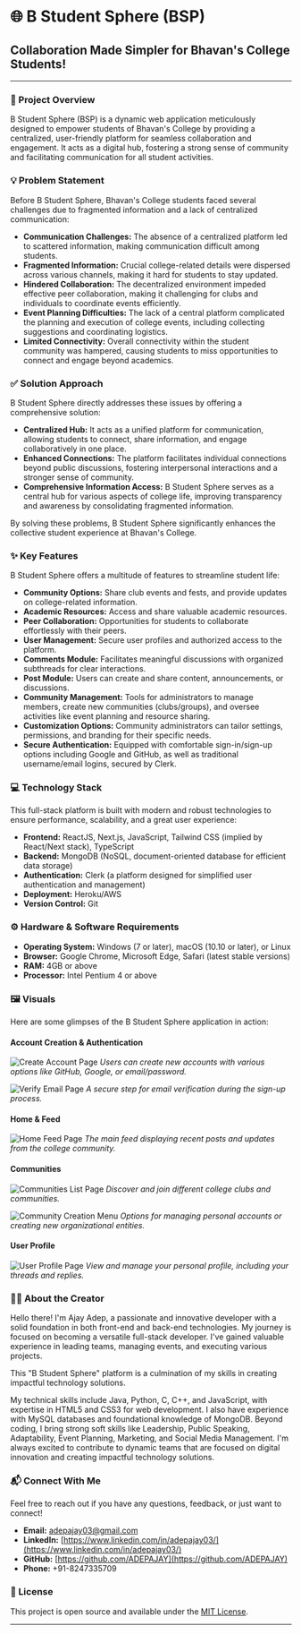 # 🌐 B Student Sphere (BSP)

## Collaboration Made Simpler for Bhavan's College Students!

---

### 🚀 Project Overview

B Student Sphere (BSP) is a dynamic web application meticulously designed to empower students of Bhavan's College by providing a centralized, user-friendly platform for seamless collaboration and engagement. It acts as a digital hub, fostering a strong sense of community and facilitating communication for all student activities.

### 💡 Problem Statement

Before B Student Sphere, Bhavan's College students faced several challenges due to fragmented information and a lack of centralized communication:

* **Communication Challenges:** The absence of a centralized platform led to scattered information, making communication difficult among students.
* **Fragmented Information:** Crucial college-related details were dispersed across various channels, making it hard for students to stay updated.
* **Hindered Collaboration:** The decentralized environment impeded effective peer collaboration, making it challenging for clubs and individuals to coordinate events efficiently.
* **Event Planning Difficulties:** The lack of a central platform complicated the planning and execution of college events, including collecting suggestions and coordinating logistics.
* **Limited Connectivity:** Overall connectivity within the student community was hampered, causing students to miss opportunities to connect and engage beyond academics.

### ✅ Solution Approach

B Student Sphere directly addresses these issues by offering a comprehensive solution:

* **Centralized Hub:** It acts as a unified platform for communication, allowing students to connect, share information, and engage collaboratively in one place.
* **Enhanced Connections:** The platform facilitates individual connections beyond public discussions, fostering interpersonal interactions and a stronger sense of community.
* **Comprehensive Information Access:** B Student Sphere serves as a central hub for various aspects of college life, improving transparency and awareness by consolidating fragmented information.

By solving these problems, B Student Sphere significantly enhances the collective student experience at Bhavan's College.

### ✨ Key Features

B Student Sphere offers a multitude of features to streamline student life:

* **Community Options:** Share club events and fests, and provide updates on college-related information.
* **Academic Resources:** Access and share valuable academic resources.
* **Peer Collaboration:** Opportunities for students to collaborate effortlessly with their peers.
* **User Management:** Secure user profiles and authorized access to the platform.
* **Comments Module:** Facilitates meaningful discussions with organized subthreads for clear interactions.
* **Post Module:** Users can create and share content, announcements, or discussions.
* **Community Management:** Tools for administrators to manage members, create new communities (clubs/groups), and oversee activities like event planning and resource sharing.
* **Customization Options:** Community administrators can tailor settings, permissions, and branding for their specific needs.
* **Secure Authentication:** Equipped with comfortable sign-in/sign-up options including Google and GitHub, as well as traditional username/email logins, secured by Clerk.

### 💻 Technology Stack

This full-stack platform is built with modern and robust technologies to ensure performance, scalability, and a great user experience:

* **Frontend:** ReactJS, Next.js, JavaScript, Tailwind CSS (implied by React/Next stack), TypeScript
* **Backend:** MongoDB (NoSQL, document-oriented database for efficient data storage)
* **Authentication:** Clerk (a platform designed for simplified user authentication and management)
* **Deployment:** Heroku/AWS
* **Version Control:** Git

### ⚙️ Hardware & Software Requirements

* **Operating System:** Windows (7 or later), macOS (10.10 or later), or Linux
* **Browser:** Google Chrome, Microsoft Edge, Safari (latest stable versions)
* **RAM:** 4GB or above
* **Processor:** Intel Pentium 4 or above

### 🖼️ Visuals

Here are some glimpses of the B Student Sphere application in action:

#### Account Creation & Authentication
![Create Account Page](images/signup-create-account.jpg)
*Users can create new accounts with various options like GitHub, Google, or email/password.*

![Verify Email Page](images/signup-verify-email.jpg)
*A secure step for email verification during the sign-up process.*

#### Home & Feed
![Home Feed Page](images/home-feed.jpg)
*The main feed displaying recent posts and updates from the college community.*

#### Communities
![Communities List Page](images/communities-list.jpg)
*Discover and join different college clubs and communities.*

![Community Creation Menu](images/community-creation-menu.jpg)
*Options for managing personal accounts or creating new organizational entities.*

#### User Profile
![User Profile Page](images/profile-page.jpg)
*View and manage your personal profile, including your threads and replies.*

### 🧑‍💻 About the Creator

Hello there! I'm Ajay Adep, a passionate and innovative developer with a solid foundation in both front-end and back-end technologies. My journey is focused on becoming a versatile full-stack developer. I've gained valuable experience in leading teams, managing events, and executing various projects.

This "B Student Sphere" platform is a culmination of my skills in creating impactful technology solutions.

My technical skills include Java, Python, C, C++, and JavaScript, with expertise in HTML5 and CSS3 for web development. I also have experience with MySQL databases and foundational knowledge of MongoDB. Beyond coding, I bring strong soft skills like Leadership, Public Speaking, Adaptability, Event Planning, Marketing, and Social Media Management. I'm always excited to contribute to dynamic teams that are focused on digital innovation and creating impactful technology solutions.

### 📬 Connect With Me

Feel free to reach out if you have any questions, feedback, or just want to connect!

* **Email:** adepajay03@gmail.com
* **LinkedIn:** [https://www.linkedin.com/in/adepajay03/](https://www.linkedin.com/in/adepajay03/)
* **GitHub:** [https://github.com/ADEPAJAY](https://github.com/ADEPAJAY)
* **Phone:** +91-8247335709

### 📝 License

This project is open source and available under the [MIT License](https://opensource.org/licenses/MIT).


---

